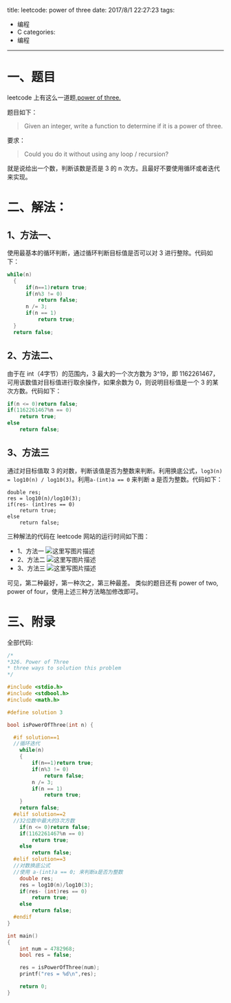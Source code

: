 title: leetcode: power of three
date: 2017/8/1 22:27:23
tags:
- 编程
- C
categories:
- 编程
---

# 一、题目

leetcode 上有这么一道题,[power of three.](https://leetcode.com/problems/power-of-three/description/)

题目如下：
>Given an integer, write a function to determine if it is a power of three.

要求：
> Could you do it without using any loop / recursion?

就是说给出一个数，判断该数是否是 3 的 n 次方。且最好不要使用循环或者迭代来实现。

<!-- more -->


# 二、解法：

## 1、方法一、
使用最基本的循环判断，通过循环判断目标值是否可以对 3 进行整除。代码如下：
```c
while(n)
  {
      if(n==1)return true;
      if(n%3 != 0)
          return false;
      n /= 3;
      if(n == 1)
          return true;
  }
  return false;
```

## 2、方法二、
由于在 int（4字节）的范围内，3 最大的一个次方数为 3^19，即 1162261467，可用该数值对目标值进行取余操作，如果余数为 0，则说明目标值是一个 3 的某次方数。代码如下：
```c
if(n <= 0)return false;
if(1162261467%n == 0)
    return true;
else
    return false;
```

## 3、方法三
通过对目标值取 3 的对数，判断该值是否为整数来判断。利用换底公式，`log3(n) = log10(n) / log10(3)`。利用`a-(int)a == 0` 来判断 a 是否为整数。代码如下：
```
double res;
res = log10(n)/log10(3);
if(res- (int)res == 0)
    return true;
else
    return false;
```

三种解法的代码在 leetcode 网站的运行时间如下图：
- 1、方法一
![这里写图片描述](http://img.blog.csdn.net/20170801215151913?watermark/2/text/aHR0cDovL2Jsb2cuY3Nkbi5uZXQvdTAxMTMwMzQ0Mw==/font/5a6L5L2T/fontsize/400/fill/I0JBQkFCMA==/dissolve/70/gravity/SouthEast)
- 2、方法二
![这里写图片描述](http://img.blog.csdn.net/20170801215159841?watermark/2/text/aHR0cDovL2Jsb2cuY3Nkbi5uZXQvdTAxMTMwMzQ0Mw==/font/5a6L5L2T/fontsize/400/fill/I0JBQkFCMA==/dissolve/70/gravity/SouthEast)
- 3、方法三
![这里写图片描述](http://img.blog.csdn.net/20170801215207349?watermark/2/text/aHR0cDovL2Jsb2cuY3Nkbi5uZXQvdTAxMTMwMzQ0Mw==/font/5a6L5L2T/fontsize/400/fill/I0JBQkFCMA==/dissolve/70/gravity/SouthEast)

可见，第二种最好，第一种次之，第三种最差。
类似的题目还有 power of two, power of four，使用上述三种方法略加修改即可。

# 三、附录
全部代码:
```c
/*
*326. Power of Three
* three ways to solution this problem
*/

#include <stdio.h>
#include <stdbool.h>
#include <math.h>

#define solution 3

bool isPowerOfThree(int n) {

  #if solution==1
  //循环迭代
    while(n)
    {
        if(n==1)return true;
        if(n%3 != 0)
            return false;
        n /= 3;
        if(n == 1)
            return true;
    }
    return false;
  #elif solution==2
  //32位数中最大的3次方数
    if(n <= 0)return false;
    if(1162261467%n == 0)
        return true;
    else
        return false;
  #elif solution==3
  //对数换底公式
  //使用 a-(int)a == 0; 来判断a是否为整数
    double res;
    res = log10(n)/log10(3);
    if(res- (int)res == 0)
        return true;
    else
        return false;
  #endif
}

int main()
{
    int num = 4782968;
    bool res = false;

    res = isPowerOfThree(num);
    printf("res = %d\n",res);

    return 0;
}

```